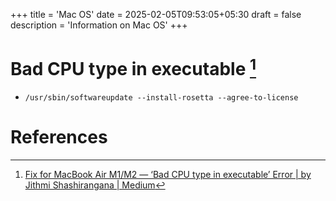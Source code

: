 +++
title = 'Mac OS'
date = 2025-02-05T09:53:05+05:30
draft = false
description = 'Information on Mac OS'
+++

# Bad CPU type in executable [^1]

- `/usr/sbin/softwareupdate --install-rosetta --agree-to-license`

# References

[^1]:[Fix for MacBook Air M1/M2 — ‘Bad CPU type in executable’ Error | by Jithmi Shashirangana | Medium](https://medium.com/@jithmisha/fix-for-macbook-air-m1-m2-bad-cpu-type-in-executable-error-3719a0a1cb6)